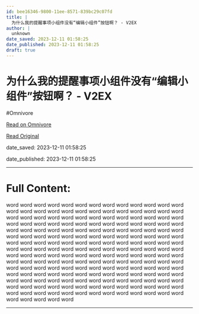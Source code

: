 ```yaml
---
id: bee16346-9800-11ee-8571-839bc29c07fd
title: |
  为什么我的提醒事项小组件没有“编辑小组件”按钮啊？ - V2EX
author: |
  unknown
date_saved: 2023-12-11 01:58:25
date_published: 2023-12-11 01:58:25
draft: true
---
```


# 为什么我的提醒事项小组件没有“编辑小组件”按钮啊？ - V2EX
#Omnivore

[Read on Omnivore](https://omnivore.app/me/v-2-ex-18c5807a9e7)

[Read Original](https://www.v2ex.com/t/999385)

date_saved: 2023-12-11 01:58:25

date_published: 2023-12-11 01:58:25

--- 

# Full Content: 

word word word word word word word word word word word word word word word word word word word word word word word word word word word word word word word word word word word word word word word word word word word word word word word word word word word word word word word word word word word word word word word word word word word word word word word word word word word word word word word word word word word word word word word word word word word word word word word word word word word word word word word word word word word word word word word word word word word word word word word word word word word word word word word word word word word word word word word word word word word word word word word word word word word word word word word word word word word word word word word word word word word word word word word word word word word word word word word word word word word word word word word word word word word word word word word word word word word word word word word word

---


